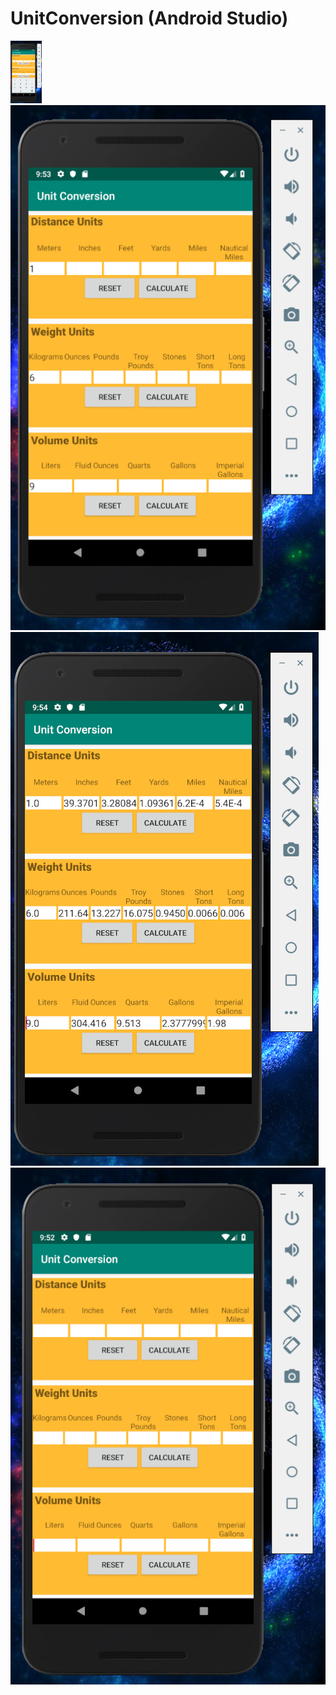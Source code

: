 # UnitConversion (Android Studio)

<img src="https://github.com/SilentHlive/UnitConversion/blob/master/img/1.png" height="100px" width="50px"><br>
<img src="https://github.com/SilentHlive/UnitConversion/blob/master/img/2.png"><br>
<img src="https://github.com/SilentHlive/UnitConversion/blob/master/img/3.png"><br>
<img src="https://github.com/SilentHlive/UnitConversion/blob/master/img/4.png"><br>
